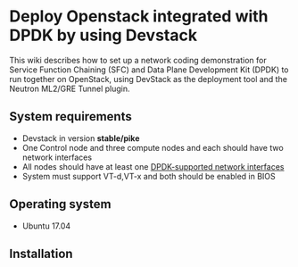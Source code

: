 # Deploy Openstack integrated with DPDK by using Devstack
This wiki describes how to set up a network coding demonstration for Service Function Chaining (SFC) and Data Plane Development Kit (DPDK) to run together on OpenStack, using DevStack as the deployment tool and the Neutron ML2/GRE Tunnel plugin.
## System requirements
* Devstack in version **stable/pike**
* One Control node and three compute nodes and each should have two network interfaces
* All nodes should have at least one [DPDK-supported network interfaces](http://dpdk.org/doc/nics) 
* System must support VT-d,VT-x and both should be enabled in BIOS
## Operating system
* Ubuntu 17.04
## Installation
